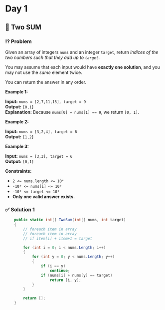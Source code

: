 # Day 1

## 📌 Two SUM

### ⁉️ Problem

Given an array of integers `nums` and an integer `target`, return _indices of the two numbers such that they add up to `target`_.

You may assume that each input would have **exactly one solution**, and you may not use the _same_ element twice.

You can return the answer in any order.

**Example 1:**

**Input:** `nums = [2,7,11,15], target = 9`  
**Output:** `[0,1]`  
**Explanation:** Because `nums[0] + nums[1] == 9`, we return `[0, 1]`.

**Example 2:**

**Input:** `nums = [3,2,4], target = 6`  
**Output:** `[1,2]`

**Example 3:**

**Input:** `nums = [3,3], target = 6`  
**Output:** `[0,1]`

**Constraints:**

- `2 <= nums.length <= 10⁴`
- `-10⁹ <= nums[i] <= 10⁹`
- `-10⁹ <= target <= 10⁹`
- **Only one valid answer exists.**

### ✅ Solution 1

```cs
    public static int[] TwoSum(int[] nums, int target)
    {
        // foreach item in array
        // foreach item in array
        // if item[i] + item+1 = target

        for (int i = 0; i < nums.Length; i++)
        {
            for (int y = 0; y < nums.Length; y++)
            {
                if (i == y)
                    continue;
                if (nums[i] + nums[y] == target)
                    return [i, y];
            }
        }

        return [];
    }
```
